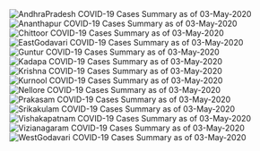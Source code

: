 
<img src="https://deepuhub.github.io/COVID-19/GraphsGenerated/03-May-2020/AndhraPradesh_03-May-2020.jpg" alt="AndhraPradesh COVID-19 Cases Summary as of 03-May-2020">
 <br>										  
<img src="https://deepuhub.github.io/COVID-19/GraphsGenerated/03-May-2020/Ananthapur_03-May-2020.jpg" alt="Ananthapur COVID-19 Cases Summary as of 03-May-2020">
 <br>										  
<img src="https://deepuhub.github.io/COVID-19/GraphsGenerated/03-May-2020/Chittoor_03-May-2020.jpg" alt="Chittoor COVID-19 Cases Summary as of 03-May-2020">
 <br>										  
<img src="https://deepuhub.github.io/COVID-19/GraphsGenerated/03-May-2020/EastGodavari_03-May-2020.jpg" alt="EastGodavari COVID-19 Cases Summary as of 03-May-2020">
 <br>										  
<img src="https://deepuhub.github.io/COVID-19/GraphsGenerated/03-May-2020/Guntur_03-May-2020.jpg" alt="Guntur COVID-19 Cases Summary as of 03-May-2020">
 <br>										  
<img src="https://deepuhub.github.io/COVID-19/GraphsGenerated/03-May-2020/Kadapa_03-May-2020.jpg" alt="Kadapa COVID-19 Cases Summary as of 03-May-2020">
 <br>										  
<img src="https://deepuhub.github.io/COVID-19/GraphsGenerated/03-May-2020/Krishna_03-May-2020.jpg" alt="Krishna COVID-19 Cases Summary as of 03-May-2020">
 <br>										  
<img src="https://deepuhub.github.io/COVID-19/GraphsGenerated/03-May-2020/Kurnool_03-May-2020.jpg" alt="Kurnool COVID-19 Cases Summary as of 03-May-2020">
 <br>										  
<img src="https://deepuhub.github.io/COVID-19/GraphsGenerated/03-May-2020/Nellore_03-May-2020.jpg" alt="Nellore COVID-19 Cases Summary as of 03-May-2020">
 <br>										  
<img src="https://deepuhub.github.io/COVID-19/GraphsGenerated/03-May-2020/Prakasam_03-May-2020.jpg" alt="Prakasam COVID-19 Cases Summary as of 03-May-2020">
 <br>										  
<img src="https://deepuhub.github.io/COVID-19/GraphsGenerated/03-May-2020/Srikakulam_03-May-2020.jpg" alt="Srikakulam COVID-19 Cases Summary as of 03-May-2020">
 <br>										  
<img src="https://deepuhub.github.io/COVID-19/GraphsGenerated/03-May-2020/Vishakapatnam_03-May-2020.jpg" alt="Vishakapatnam COVID-19 Cases Summary as of 03-May-2020">
 <br>										  
<img src="https://deepuhub.github.io/COVID-19/GraphsGenerated/03-May-2020/Vizianagaram_03-May-2020.jpg" alt="Vizianagaram COVID-19 Cases Summary as of 03-May-2020">
 <br>										  
<img src="https://deepuhub.github.io/COVID-19/GraphsGenerated/03-May-2020/WestGodavari_03-May-2020.jpg" alt="WestGodavari COVID-19 Cases Summary as of 03-May-2020">
 <br>


